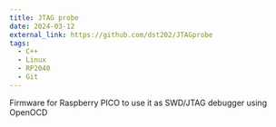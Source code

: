 ```yaml
---
title: JTAG probe
date: 2024-03-12
external_link: https://github.com/dst202/JTAGprobe
tags:
  - C++
  - Linux
  - RP2040
  - Git
---
```


Firmware for Raspberry PICO to use it as SWD/JTAG debugger using OpenOCD

<!--more-->
